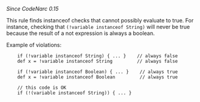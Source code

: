 *Since CodeNarc 0.15*

This rule finds instanceof checks that cannot possibly evaluate to true.
For instance, checking that `(!variable instanceof String)` will never
be true because the result of a not expression is always a boolean.

Example of violations:

        if (!variable instanceof String) { ... }    // always false
        def x = !variable instanceof String         // always false

        if (!variable instanceof Boolean) { ... }    // always true
        def x = !variable instanceof Boolean         // always true

        // this code is OK
        if (!(variable instanceof String)) { ... }
